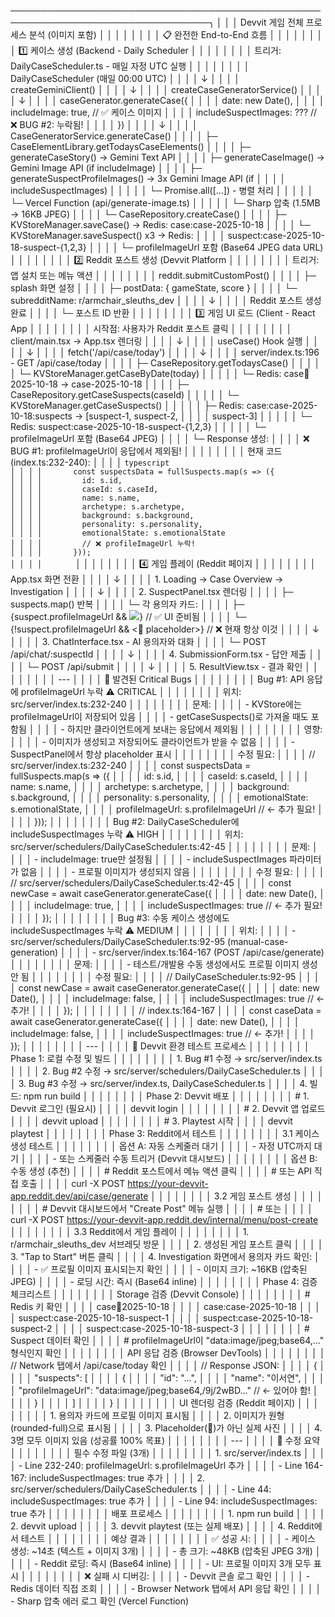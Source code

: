 ──────────────────────────────────────────────────────────────────────────────────╮ │
│ │ Devvit 게임 전체 프로세스 분석 (이미지 포함)                                     │ │
│ │                                                                                  │ │
│ │ 📋 완전한 End-to-End 흐름                                                        │ │
│ │                                                                                  │ │
│ │ 1️⃣ 케이스 생성 (Backend - Daily Scheduler                                       │ │
│ │                                                                                  │ │
│ │ 트리거: DailyCaseScheduler.ts - 매일 자정 UTC 실행                               │ │
│ │                                                                                  │ │
│ │ DailyCaseScheduler (매일 00:00 UTC)                                              │ │
│ │   ↓                                                                              │ │
│ │ createGeminiClient()                                                             │ │
│ │   ↓                                                                              │ │
│ │ createCaseGeneratorService()                                                     │ │
│ │   ↓                                                                              │ │
│ │ caseGenerator.generateCase({                                                     │ │
│ │   date: new Date(),                                                              │ │
│ │   includeImage: true,          // ✅ 케이스 이미지                                │ │
│ │   includeSuspectImages: ???    // ❌ BUG #2: 누락됨!                              │ │
│ │ })                                                                               │ │
│ │   ↓                                                                              │ │
│ │ CaseGeneratorService.generateCase()                                              │ │
│ │   ├─ CaseElementLibrary.getTodaysCaseElements()                                  │ │
│ │   ├─ generateCaseStory() → Gemini Text API                                       │ │
│ │   ├─ generateCaseImage() → Gemini Image API (if includeImage)                    │ │
│ │   ├─ generateSuspectProfileImages() → 3x Gemini Image API (if                    │ │
│ │ includeSuspectImages)                                                            │ │
│ │   │   └─ Promise.all([...]) - 병렬 처리                                          │ │
│ │   │       └─ Vercel Function (api/generate-image.ts)                             │ │
│ │   │           └─ Sharp 압축 (1.5MB → 16KB JPEG)                                  │ │
│ │   └─ CaseRepository.createCase()                                                 │ │
│ │       ├─ KVStoreManager.saveCase() → Redis: case:case-2025-10-18                 │ │
│ │       └─ KVStoreManager.saveSuspect() x3 → Redis:                                │ │
│ │ suspect:case-2025-10-18-suspect-{1,2,3}                                          │ │
│ │           └─ profileImageUrl 포함 (Base64 JPEG data URL)                         │ │
│ │                                                                                  │ │
│ │ 2️⃣ Reddit 포스트 생성 (Devvit Platform                                          │ │
│ │                                                                                  │ │
│ │ 트리거: 앱 설치 또는 메뉴 액션                                                   │ │
│ │                                                                                  │ │
│ │ reddit.submitCustomPost()                                                        │ │
│ │   ├─ splash 화면 설정                                                            │ │
│ │   ├─ postData: { gameState, score }                                              │ │
│ │   └─ subredditName: r/armchair_sleuths_dev                                       │ │
│ │       ↓                                                                          │ │
│ │ Reddit 포스트 생성 완료                                                          │ │
│ │   └─ 포스트 ID 반환                                                              │ │
│ │                                                                                  │ │
│ │ 3️⃣ 게임 UI 로드 (Client - React App                                             │ │
│ │                                                                                  │ │
│ │ 시작점: 사용자가 Reddit 포스트 클릭                                              │ │
│ │                                                                                  │ │
│ │ client/main.tsx → App.tsx 렌더링                                                 │ │
│ │   ↓                                                                              │ │
│ │ useCase() Hook 실행                                                              │ │
│ │   ↓                                                                              │ │
│ │ fetch('/api/case/today')                                                         │ │
│ │   ↓                                                                              │ │
│ │ server/index.ts:196 - GET /api/case/today                                        │ │
│ │   ├─ CaseRepository.getTodaysCase()                                              │ │
│ │   │   └─ KVStoreManager.getCaseByDate(today)                                     │ │
│ │   │       └─ Redis: case:date:2025-10-18 → case-2025-10-18                       │ │
│ │   ├─ CaseRepository.getCaseSuspects(caseId)                                      │ │
│ │   │   └─ KVStoreManager.getCaseSuspects()                                        │ │
│ │   │       ├─ Redis: case:case-2025-10-18:suspects → [suspect-1, suspect-2,       │ │
│ │ suspect-3]                                                                       │ │
│ │   │       └─ Redis: suspect:case-2025-10-18-suspect-{1,2,3}                      │ │
│ │   │           └─ profileImageUrl 포함 (Base64 JPEG)                              │ │
│ │   └─ Response 생성:                                                              │ │
│ │       ❌ BUG #1: profileImageUrl이 응답에서 제외됨!                               │ │
│ │                                                                                  │ │
│ │       현재 코드 (index.ts:232-240):                                              │ │
│ │       ```typescript                                                              │ │
│ │       const suspectsData = fullSuspects.map(s => ({                              │ │
│ │         id: s.id,                                                                │ │
│ │         caseId: s.caseId,                                                        │ │
│ │         name: s.name,                                                            │ │
│ │         archetype: s.archetype,                                                  │ │
│ │         background: s.background,                                                │ │
│ │         personality: s.personality,                                              │ │
│ │         emotionalState: s.emotionalState                                         │ │
│ │         // ❌ profileImageUrl 누락!                                               │ │
│ │       }));                                                                       │ │
│ │       ```                                                                        │ │
│ │                                                                                  │ │
│ │ 4️⃣ 게임 플레이 (Reddit 페이지                                                   │ │
│ │                                                                                  │ │
│ │ App.tsx 화면 전환                                                                │ │
│ │   ↓                                                                              │ │
│ │ 1. Loading → Case Overview → Investigation                                       │ │
│ │   ↓                                                                              │ │
│ │ 2. SuspectPanel.tsx 렌더링                                                       │ │
│ │    ├─ suspects.map() 반복                                                        │ │
│ │    └─ 각 용의자 카드:                                                            │ │
│ │        ├─ {suspect.profileImageUrl && <img src={...} />}  // ✅ UI 준비됨         │ │
│ │        └─ {!suspect.profileImageUrl && <👤 placeholder>}  // ❌ 현재 항상 이것    │ │
│ │   ↓                                                                              │ │
│ │ 3. ChatInterface.tsx - AI 용의자와 대화                                          │ │
│ │    └─ POST /api/chat/:suspectId                                                  │ │
│ │   ↓                                                                              │ │
│ │ 4. SubmissionForm.tsx - 답안 제출                                                │ │
│ │    └─ POST /api/submit                                                           │ │
│ │   ↓                                                                              │ │
│ │ 5. ResultView.tsx - 결과 확인                                                    │ │
│ │                                                                                  │ │
│ │ ---                                                                              │ │
│ │ 🐛 발견된 Critical Bugs                                                          │ │
│ │                                                                                  │ │
│ │ Bug #1: API 응답에 profileImageUrl 누락 ⚠️ CRITICAL                              │ │
│ │                                                                                  │ │
│ │ 위치: src/server/index.ts:232-240                                                │ │
│ │                                                                                  │ │
│ │ 문제:                                                                            │ │
│ │ - KVStore에는 profileImageUrl이 저장되어 있음                                    │ │
│ │ - getCaseSuspects()로 가져올 때도 포함됨                                         │ │
│ │ - 하지만 클라이언트에게 보내는 응답에서 제외됨                                   │ │
│ │                                                                                  │ │
│ │ 영향:                                                                            │ │
│ │ - 이미지가 생성되고 저장되어도 클라이언트가 받을 수 없음                         │ │
│ │ - SuspectPanel에서 항상 placeholder 표시                                         │ │
│ │                                                                                  │ │
│ │ 수정 필요:                                                                       │ │
│ │ // src/server/index.ts:232-240                                                   │ │
│ │ const suspectsData = fullSuspects.map(s => ({                                    │ │
│ │   id: s.id,                                                                      │ │
│ │   caseId: s.caseId,                                                              │ │
│ │   name: s.name,                                                                  │ │
│ │   archetype: s.archetype,                                                        │ │
│ │   background: s.background,                                                      │ │
│ │   personality: s.personality,                                                    │ │
│ │   emotionalState: s.emotionalState,                                              │ │
│ │   profileImageUrl: s.profileImageUrl  // ← 추가 필요!                            │ │
│ │ }));                                                                             │ │
│ │                                                                                  │ │
│ │ Bug #2: DailyCaseScheduler에 includeSuspectImages 누락 ⚠️ HIGH                   │ │
│ │                                                                                  │ │
│ │ 위치: src/server/schedulers/DailyCaseScheduler.ts:42-45                          │ │
│ │                                                                                  │ │
│ │ 문제:                                                                            │ │
│ │ - includeImage: true만 설정됨                                                    │ │
│ │ - includeSuspectImages 파라미터가 없음                                           │ │
│ │ - 프로필 이미지가 생성되지 않음                                                  │ │
│ │                                                                                  │ │
│ │ 수정 필요:                                                                       │ │
│ │ // src/server/schedulers/DailyCaseScheduler.ts:42-45                             │ │
│ │ const newCase = await caseGenerator.generateCase({                               │ │
│ │   date: new Date(),                                                              │ │
│ │   includeImage: true,                                                            │ │
│ │   includeSuspectImages: true  // ← 추가 필요!                                    │ │
│ │ });                                                                              │ │
│ │                                                                                  │ │
│ │ Bug #3: 수동 케이스 생성에도 includeSuspectImages 누락 ⚠️ MEDIUM                 │ │
│ │                                                                                  │ │
│ │ 위치:                                                                            │ │
│ │ - src/server/schedulers/DailyCaseScheduler.ts:92-95 (manual-case-generation)     │ │
│ │ - src/server/index.ts:164-167 (POST /api/case/generate)                          │ │
│ │                                                                                  │ │
│ │ 문제:                                                                            │ │
│ │ - 테스트/개발용 수동 생성에서도 프로필 이미지 생성 안 됨                         │ │
│ │                                                                                  │ │
│ │ 수정 필요:                                                                       │ │
│ │ // DailyCaseScheduler.ts:92-95                                                   │ │
│ │ const newCase = await caseGenerator.generateCase({                               │ │
│ │   date: new Date(),                                                              │ │
│ │   includeImage: false,                                                           │ │
│ │   includeSuspectImages: true  // ← 추가!                                         │ │
│ │ });                                                                              │ │
│ │                                                                                  │ │
│ │ // index.ts:164-167                                                              │ │
│ │ const caseData = await caseGenerator.generateCase({                              │ │
│ │   date: new Date(),                                                              │ │
│ │   includeImage: false,                                                           │ │
│ │   includeSuspectImages: true  // ← 추가!                                         │ │
│ │ });                                                                              │ │
│ │                                                                                  │ │
│ │ ---                                                                              │ │
│ │ 🧪 Devvit 환경 테스트 프로세스                                                   │ │
│ │                                                                                  │ │
│ │ Phase 1: 로컬 수정 및 빌드                                                       │ │
│ │                                                                                  │ │
│ │ 1. Bug #1 수정 → src/server/index.ts                                             │ │
│ │ 2. Bug #2 수정 → src/server/schedulers/DailyCaseScheduler.ts                     │ │
│ │ 3. Bug #3 수정 → src/server/index.ts, DailyCaseScheduler.ts                      │ │
│ │ 4. 빌드: npm run build                                                           │ │
│ │                                                                                  │ │
│ │ Phase 2: Devvit 배포                                                             │ │
│ │                                                                                  │ │
│ │ # 1. Devvit 로그인 (필요시)                                                      │ │
│ │ devvit login                                                                     │ │
│ │                                                                                  │ │
│ │ # 2. Devvit 앱 업로드                                                            │ │
│ │ devvit upload                                                                    │ │
│ │                                                                                  │ │
│ │ # 3. Playtest 시작                                                               │ │
│ │ devvit playtest                                                                  │ │
│ │                                                                                  │ │
│ │ Phase 3: Reddit에서 테스트                                                       │ │
│ │                                                                                  │ │
│ │ 3.1 케이스 생성 테스트                                                           │ │
│ │                                                                                  │ │
│ │ 옵션 A: 자동 스케줄러 대기                                                       │ │
│ │ - 자정 UTC까지 대기                                                              │ │
│ │ - 또는 스케줄러 수동 트리거 (Devvit 대시보드)                                    │ │
│ │                                                                                  │ │
│ │ 옵션 B: 수동 생성 (추천)                                                         │ │
│ │ # Reddit 포스트에서 메뉴 액션 클릭                                               │ │
│ │ # 또는 API 직접 호출                                                             │ │
│ │ curl -X POST https://your-devvit-app.reddit.dev/api/case/generate                │ │
│ │                                                                                  │ │
│ │ 3.2 게임 포스트 생성                                                             │ │
│ │                                                                                  │ │
│ │ # Devvit 대시보드에서 "Create Post" 메뉴 실행                                    │ │
│ │ # 또는                                                                           │ │
│ │ curl -X POST https://your-devvit-app.reddit.dev/internal/menu/post-create        │ │
│ │                                                                                  │ │
│ │ 3.3 Reddit에서 게임 플레이                                                       │ │
│ │                                                                                  │ │
│ │ 1. r/armchair_sleuths_dev 서브레딧 방문                                          │ │
│ │ 2. 생성된 게임 포스트 클릭                                                       │ │
│ │ 3. "Tap to Start" 버튼 클릭                                                      │ │
│ │ 4. Investigation 화면에서 용의자 카드 확인:                                      │ │
│ │   - ✅ 프로필 이미지 표시되는지 확인                                              │ │
│ │   - 이미지 크기: ~16KB (압축된 JPEG)                                             │ │
│ │   - 로딩 시간: 즉시 (Base64 inline)                                              │ │
│ │                                                                                  │ │
│ │ Phase 4: 검증 체크리스트                                                         │ │
│ │                                                                                  │ │
│ │ Storage 검증 (Devvit Console)                                                    │ │
│ │                                                                                  │ │
│ │ # Redis 키 확인                                                                  │ │
│ │ case:date:2025-10-18                                                             │ │
│ │ case:case-2025-10-18                                                             │ │
│ │ suspect:case-2025-10-18-suspect-1                                                │ │
│ │ suspect:case-2025-10-18-suspect-2                                                │ │
│ │ suspect:case-2025-10-18-suspect-3                                                │ │
│ │                                                                                  │ │
│ │ # Suspect 데이터 확인                                                            │ │
│ │ # profileImageUrl이 "data:image/jpeg;base64,..." 형식인지 확인                   │ │
│ │                                                                                  │ │
│ │ API 응답 검증 (Browser DevTools)                                                 │ │
│ │                                                                                  │ │
│ │ // Network 탭에서 /api/case/today 확인                                           │ │
│ │ // Response JSON:                                                                │ │
│ │ {                                                                                │ │
│ │   "suspects": [                                                                  │ │
│ │     {                                                                            │ │
│ │       "id": "...",                                                               │ │
│ │       "name": "이서연",                                                          │ │
│ │       "profileImageUrl": "data:image/jpeg;base64,/9j/2wBD..."  // ← 있어야 함!   │ │
│ │     }                                                                            │ │
│ │   ]                                                                              │ │
│ │ }                                                                                │ │
│ │                                                                                  │ │
│ │ UI 렌더링 검증 (Reddit 페이지)                                                   │ │
│ │                                                                                  │ │
│ │ 1. 용의자 카드에 프로필 이미지 표시됨                                            │ │
│ │ 2. 이미지가 원형(rounded-full)으로 표시됨                                        │ │
│ │ 3. Placeholder(👤)가 아닌 실제 사진                                              │ │
│ │ 4. 3명 모두 이미지 있음 (성공률 100% 목표)                                       │ │
│ │                                                                                  │ │
│ │ ---                                                                              │ │
│ │ 📝 수정 요약                                                                     │ │
│ │                                                                                  │ │
│ │ 필수 수정 파일 (3개)                                                             │ │
│ │                                                                                  │ │
│ │ 1. src/server/index.ts                                                           │ │
│ │   - Line 232-240: profileImageUrl: s.profileImageUrl 추가                        │ │
│ │   - Line 164-167: includeSuspectImages: true 추가                                │ │
│ │ 2. src/server/schedulers/DailyCaseScheduler.ts                                   │ │
│ │   - Line 44: includeSuspectImages: true 추가                                     │ │
│ │   - Line 94: includeSuspectImages: true 추가                                     │ │
│ │                                                                                  │ │
│ │ 배포 프로세스                                                                    │ │
│ │                                                                                  │ │
│ │ 1. npm run build                                                                 │ │
│ │ 2. devvit upload                                                                 │ │
│ │ 3. devvit playtest (또는 실제 배포)                                              │ │
│ │ 4. Reddit에서 테스트                                                             │ │
│ │                                                                                  │ │
│ │ 예상 결과                                                                        │ │
│ │                                                                                  │ │
│ │ ✅ 성공 시:                                                                       │ │
│ │ - 케이스 생성: ~14초 (텍스트 + 이미지 3개)                                       │ │
│ │ - 총 크기: ~48KB (압축된 JPEG 3개)                                               │ │
│ │ - Reddit 로딩: 즉시 (Base64 inline)                                              │ │
│ │ - UI: 프로필 이미지 3개 모두 표시                                                │ │
│ │                                                                                  │ │
│ │ ❌ 실패 시 디버깅:                                                                │ │
│ │ - Devvit 콘솔 로그 확인                                                          │ │
│ │ - Redis 데이터 직접 조회                                                         │ │
│ │ - Browser Network 탭에서 API 응답 확인                                           │ │
│ │ - Sharp 압축 에러 로그 확인 (Vercel Function)    